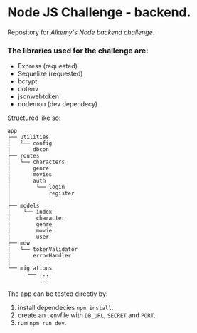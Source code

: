 # Node JS Challenge - backend.

Repository for _Alkemy's Node backend challenge_.

### The libraries used for the challenge are:

- Express (requested)
- Sequelize (requested)
- bcrypt
- dotenv
- jsonwebtoken
- nodemon (dev dependecy)

Structured like so:

```
app
├── utilities
│   └── config
|       dbcon
├── routes
│   └── characters
|       genre
|       movies
|       auth
│        └── login
│            register
│
├── models
|    └── index
|        character
|        genre
|        movie
|        user
├── mdw
|   └── tokenValidator
|       errorHandler
|
└── migrations
      └── ...
          ...
```

The app can be tested directly by:

1. install dependecies `npm install`.
2. create an `.env`file with `DB_URL`, `SECRET` and `PORT`.
3. run `npm run dev`.
